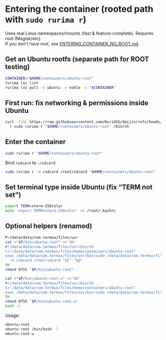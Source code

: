 # Entering the container (rooted path with `sudo rurima r`)

Uses real Linux namespaces/mounts (fast & feature-complete). Requires root (Magisk/etc).  
If you don’t have root, see [ENTERING_CONTAINER_NO_ROOT.md](./ENTERING_CONTAINER_NO_ROOT.md).

## Get an Ubuntu rootfs (separate path for ROOT testing)

```bash
CONTAINER="$HOME/containers/ubuntu-root"
rurima lxc list
rurima lxc pull -o ubuntu -v noble -s "$CONTAINER"
```

## First run: fix networking & permissions **inside** Ubuntu

```bash
curl -fsSL https://raw.githubusercontent.com/RuriOSS/daijin/refs/heads/main/src/share/fixup.sh \
  | sudo rurima r "$HOME/containers/ubuntu-root" /bin/sh
```

## Enter the container

```bash
sudo rurima r "$HOME/containers/ubuntu-root"
```

Bind `/sdcard` to `~/sdcard`:

```bash
sudo rurima r -m /sdcard /root/sdcard "$HOME/containers/ubuntu-root"
```

## Set terminal type inside Ubuntu (fix “TERM not set”)

```bash
export TERM=xterm-256color
echo 'export TERM=xterm-256color' >> /root/.bashrc
```

## Optional helpers (renamed)

```bash
P=/data/data/com.termux/files/usr
cat >"$P/bin/ubuntu-root" <<'SH'
#!/data/data/com.termux/files/usr/bin/sh
C="/data/data/com.termux/files/home/containers/ubuntu-root"
exec /data/data/com.termux/files/usr/bin/sudo /data/data/com.termux/files/usr/bin/rurima r \
  -m /sdcard /root/sdcard "$C" "$@"
SH
chmod 0755 "$P/bin/ubuntu-root"

cat >"$P/bin/ubuntu-root-u" <<'SH'
#!/data/data/com.termux/files/usr/bin/sh
C="/data/data/com.termux/files/home/containers/ubuntu-root"
exec /data/data/com.termux/files/usr/bin/sudo /data/data/com.termux/files/usr/bin/rurima r -U "$C"
SH
chmod 0755 "$P/bin/ubuntu-root-u"
hash -r
```

Usage:

```bash
ubuntu-root
ubuntu-root /bin/bash -l
ubuntu-root-u
```
